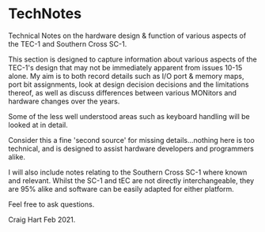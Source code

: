 # TechNotes
Technical Notes on the hardware design &amp; function of various aspects of the TEC-1 and Southern Cross SC-1.

This section is designed to capture information about various aspects of the TEC-1's design that may not be immediately apparent from issues 10-15 alone.
My aim is to both record details such as I/O port & memory maps, port bit assignments, look at design decision decisions and the limitations thereof,
as well as discuss differences between various MONitors and hardware changes over the years.

Some of the less well understood areas such as keyboard handling will be looked at in detail.

Consider this a fine 'second source' for missing details...nothing here is too technical, and is designed to assist hardware developers and programmers alike.

I will also include notes relating to the Southern Cross SC-1 where known and relevant. Whilst the SC-1 and tEC are not directly interchangeable, they are 95% alike and
software can be easily adapted for either platform.

Feel free to ask questions.

Craig Hart
Feb 2021.
